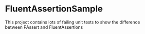 # FluentAssertionSample

This project contains lots of failing unit tests to show the difference between PAssert and FluentAssertions
